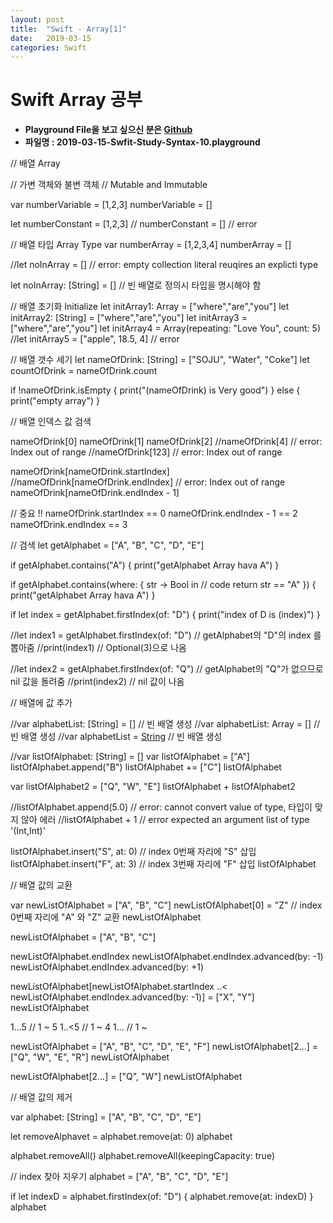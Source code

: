 ```yaml
---
layout: post
title:  "Swift - Array[1]"
date:   2019-03-15
categories: Swift
---
```


# Swift Array 공부

- **Playground File을 보고 싶으신 분은 [Github](https://github.com/VincentGeranium/Swift-Study)**
- **파일명 : 2019-03-15-Swfit-Study-Syntax-10.playground**

// 배열 Array

// 가변 객체와 불변 객체
// Mutable and Immutable

var numberVariable = [1,2,3]
numberVariable = []

let numberConstant = [1,2,3]
// numberConstant = [] // error


// 배열 타입 Array Type
var numberArray = [1,2,3,4]
numberArray = []

//let noInArray = [] // error: empty collection literal reuqires an explicti type

let noInArray: [String] = [] // 빈 배열로 정의시 타입을 명시해야 함


// 배열 초기화 Initialize
let initArray1: Array<String> = ["where","are","you"]
let initArray2: [String] = ["where","are","you"]
let initArray3 = ["where","are","you"]
let initArray4 = Array<String>(repeating: "Love You", count: 5)
//let initArray5 = ["apple", 18.5, 4] // error

// 배열 갯수 세기
let nameOfDrink: [String] = ["SOJU", "Water", "Coke"]
let countOfDrink = nameOfDrink.count

if !nameOfDrink.isEmpty {
    print("\(nameOfDrink) is Very good")
} else {
    print("empty array")
}

// 배열 인덱스 값 검색

nameOfDrink[0]
nameOfDrink[1]
nameOfDrink[2]
//nameOfDrink[4] // error: Index out of range
//nameOfDrink[123] // error: Index out of range

nameOfDrink[nameOfDrink.startIndex]
//nameOfDrink[nameOfDrink.endIndex] // error: Index out of range
nameOfDrink[nameOfDrink.endIndex - 1]

// 중요 !!
nameOfDrink.startIndex == 0
nameOfDrink.endIndex - 1 == 2
nameOfDrink.endIndex == 3


// 검색
let getAlphabet = ["A", "B", "C", "D", "E"]

if getAlphabet.contains("A") {
    print("getAlphabet Array hava A")
}

if getAlphabet.contains(where: { str -> Bool in
    // code
    return str == "A"
}) {
    print("getAlphabet Array hava A")
}

if let index = getAlphabet.firstIndex(of: "D") {
    print("index of D is \(index)")
}

//let index1 = getAlphabet.firstIndex(of: "D") // getAlphabet의 "D"의 index 를 뽑아줌
//print(index1) // Optional(3)으로 나옴

//let index2 = getAlphabet.firstIndex(of: "Q") // getAlphabet의 "Q"가 없으므로 nil 값을 돌려줌
//print(index2) // nil 값이 나옴

// 배열에 값 추가

//var alphabetList: [String] = [] // 빈 배열 생성
//var alphabetList: Array<String> = [] // 빈 배열 생성
//var alphabetList = [String]() // 빈 배열 생성

//var listOfAlphabet: [String] = []
var listOfAlphabet = ["A"]
listOfAlphabet.append("B")
listOfAlphabet += ["C"]
listOfAlphabet

var listOfAlphabet2 = ["Q", "W", "E"]
listOfAlphabet + listOfAlphabet2

//listOfAlphabet.append(5.0) // error: cannot convert value of type, 타입이 맞지 않아 에러
//listOfAlphabet + 1 // error expected an argument list of type '(Int,Int)'

listOfAlphabet.insert("S", at: 0) // index 0번째 자리에 "S" 삽입
listOfAlphabet.insert("F", at: 3) // index 3번째 자리에 "F" 삽입
listOfAlphabet

// 배열 값의 교환

var newListOfAlphabet = ["A", "B", "C"]
newListOfAlphabet[0] = "Z" // index 0번째 자리에 "A" 와 "Z" 교환
newListOfAlphabet

newListOfAlphabet = ["A", "B", "C"]


newListOfAlphabet.endIndex
newListOfAlphabet.endIndex.advanced(by: -1)
newListOfAlphabet.endIndex.advanced(by: +1)

newListOfAlphabet[newListOfAlphabet.startIndex ..< newListOfAlphabet.endIndex.advanced(by: -1)] = ["X", "Y"]
newListOfAlphabet

1...5 // 1 ~ 5
1..<5 // 1 ~ 4
1... // 1 ~

newListOfAlphabet = ["A", "B", "C", "D", "E", "F"]
newListOfAlphabet[2...] = ["Q", "W", "E", "R"]
newListOfAlphabet

newListOfAlphabet[2...] = ["Q", "W"]
newListOfAlphabet

// 배열 값의 제거

var alphabet: [String] = ["A", "B", "C", "D", "E"]

let removeAlphavet = alphabet.remove(at: 0)
alphabet

alphabet.removeAll()
alphabet.removeAll(keepingCapacity: true)

// index 찾아 지우기
alphabet = ["A", "B", "C", "D", "E"]

if let indexD = alphabet.firstIndex(of: "D") {
    alphabet.remove(at: indexD)
}
alphabet